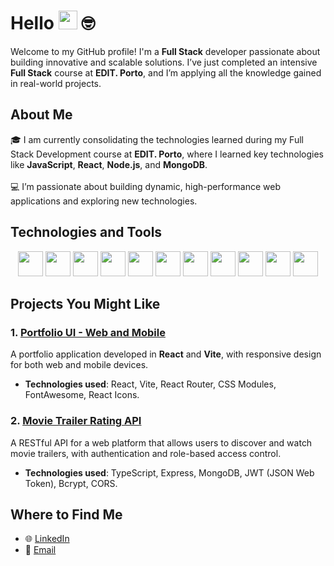 # Hello <img src="https://media.giphy.com/media/hvRJCLFzcasrR4ia7z/giphy.gif" width="30"> 🤓

Welcome to my GitHub profile! I'm a **Full Stack** developer passionate about building innovative and scalable solutions. I’ve just completed an intensive **Full Stack** course at **EDIT. Porto**, and I’m applying all the knowledge gained in real-world projects.

## About Me
🎓 I am currently consolidating the technologies learned during my Full Stack Development course at **EDIT. Porto**, where I learned key technologies like **JavaScript**, **React**, **Node.js**, and **MongoDB**.  
<br>
💻 I’m passionate about building dynamic, high-performance web applications and exploring new technologies.

## Technologies and Tools
<div align="center">
  <img src="https://skillicons.dev/icons?i=html" height="40" />
  <img src="https://skillicons.dev/icons?i=css" height="40" />
  <img src="https://skillicons.dev/icons?i=sass" height="40" />
  <img src="https://skillicons.dev/icons?i=js" height="40" />
  <img src="https://skillicons.dev/icons?i=bootstrap" height="40" />
  <img src="https://skillicons.dev/icons?i=react" height="40" />
  <img src="https://skillicons.dev/icons?i=nodejs" height="40" />
  <img src="https://skillicons.dev/icons?i=express" height="40" />
  <img src="https://skillicons.dev/icons?i=ts" height="40" />
  <img src="https://skillicons.dev/icons?i=postgresql" height="40" />
  <img src="https://skillicons.dev/icons?i=mongodb" height="40" />
</div>

## Projects You Might Like

### 1. **[Portfolio UI - Web and Mobile](https://github.com/JoaoMiguelCosta/React)**
A portfolio application developed in **React** and **Vite**, with responsive design for both web and mobile devices.
- **Technologies used**: React, Vite, React Router, CSS Modules, FontAwesome, React Icons.

### 2. **[Movie Trailer Rating API](https://github.com/JoaoMiguelCosta/Backend)**
A RESTful API for a web platform that allows users to discover and watch movie trailers, with authentication and role-based access control.
- **Technologies used**: TypeScript, Express, MongoDB, JWT (JSON Web Token), Bcrypt, CORS.

## Where to Find Me

- 🌐 [LinkedIn](https://www.linkedin.com/in/joão-miguel-costa1)
- 📧 [Email](mailto:joaoxxmiguel@hotmail.com)
